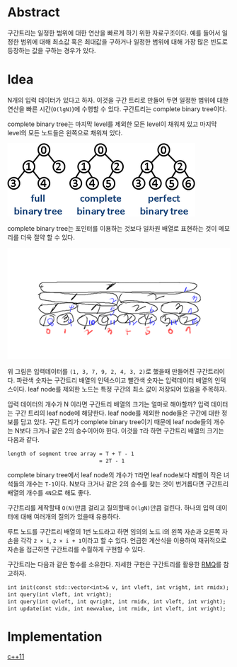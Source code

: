 # Abstract

구간트리는 일정한 범위에 대한 연산을 빠르게 하기 위한 자료구조이다.
예를 들어서 일정한 범위에 대해 최소값 혹은 최대값을 구하거나 일정한
범위에 대해 가장 많은 빈도로 등장하는 값을 구하는 경우가 있다.

# Idea

N개의 입력 데이터가 있다고 하자. 이것을 구간 트리로 만들어 두면
일정한 범위에 대한 연산을 빠른 시간(`O(lgN)`)에 수행할 수 있다.
구간트리는 complete binary tree이다. 

complete binary tree는 마지막 level를 제외한 모든 level이
채워져 있고 마지막 level의 모든 노드들은 왼쪽으로 채워져 있다.

![](../_img/BinaryTree.png)

complete binary tree는 포인터를 이용하는 것보다 일차원 배열로 표현하는
것이 메모리를 더욱 절약 할 수 있다. 

![](../_img/segmenttree.png)

위 그림은 입력데이터를 `(1, 3, 7, 9, 2, 4, 3, 2)`로 했을때
만들어진 구간트리이다. 파란색 숫자는 구간트리 배열의 인덱스이고
빨간색 숫자는 입력데이터 배열의 인덱스이다. leaf node를 제외한
노드는 특정 구간의 최소 값이 저장되어 있음을 주목하자.

입력 데이터의 개수가 N 이라면 구간트리 배열의 크기는 얼마로 해야할까?
입력 데이터는 구간 트리의 leaf node에 해당한다. leaf node를 제외한
node들은 구간에 대한 정보를 담고 있다. 구간 트리가 complete binary
tree이기 때문에 leaf node들의 개수는 N보다 크거나 같은 2의 승수이어야
한다. 이것을 `T`라 하면 구간트리 배열의 크기는 다음과 같다.

```
length of segment tree array = T + T - 1
                             = 2T - 1
```

complete binary tree에서 leaf node의 개수가 `T`라면 leaf node보다
레벨이 작은 녀석들의 개수는 `T-1`이다. N보다 크거나 같은 2의 승수를
찾는 것이 번거롭다면 구간트리 배열의 개수를 `4N`으로 해도 좋다.

구간트리를 제작할때 `O(N)`만큼 걸리고 질의할때 `O(lgN)`만큼 걸린다.
하나의 입력 데이터에 대해 여러개의 질의가 있을때 유용하다.

루트 노드를 구간트리 배열의 1번 노드라고 하면 임의의 노드 i의 왼쪽
자손과 오른쪽 자손을 각각 `2 × i`, `2 × i + 1`이라고 할 수 있다.
언급한 계산식을 이용하여 재귀적으로 자손을 접근하면 구간트리를
수월하게 구현할 수 있다.

구간트리는 다음과 같은 함수를 소유한다. 자세한 구현은 
구간트리를 활용한 [RMQ](tree_rmq.md)를 참고하자.

```
int init(const std::vector<int>& v, int vleft, int vright, int rmidx);
int query(int vleft, int vright);
int query(int qvleft, int qvright, int rmidx, int vleft, int vright);
int update(int vidx, int newvalue, int rmidx, int vleft, int vright);
```

# Implementation

[c++11](../fundamentals/tree/rmq/a.cpp)
